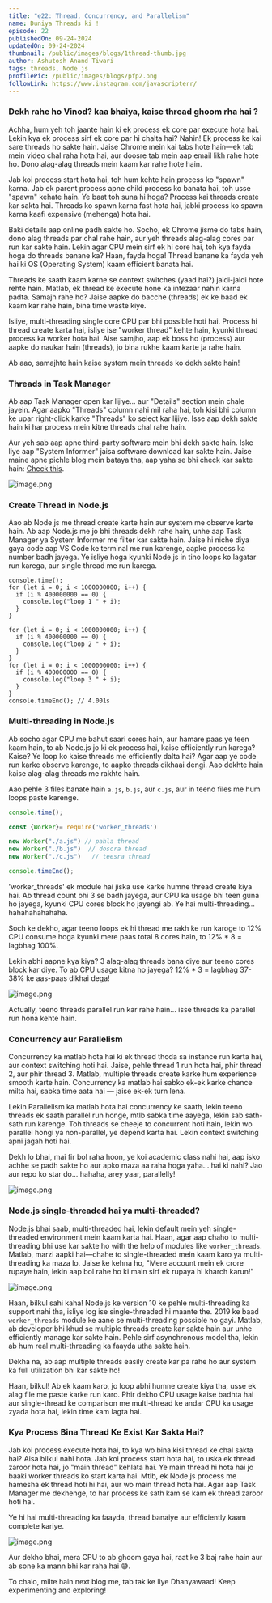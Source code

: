 ```yaml
---
title: "e22: Thread, Concurrency, and Parallelism"
name: Duniya Threads ki !
episode: 22
publishedOn: 09-24-2024
updatedOn: 09-24-2024
thumbnail: /public/images/blogs/1thread-thumb.jpg
author: Ashutosh Anand Tiwari
tags: threads, Node js
profilePic: /public/images/blogs/pfp2.png
followLink: https://www.instagram.com/javascripterr/
---
```

### Dekh rahe ho Vinod? kaa bhaiya, kaise thread ghoom rha hai ?

Achha, hum yeh toh jaante hain ki ek process ek core par execute hota hai. Lekin kya ek process sirf ek core par hi chalta hai? Nahin! Ek process ke kai sare threads ho sakte hain. Jaise Chrome mein kai tabs hote hain—ek tab mein video chal raha hota hai, aur doosre tab mein aap email likh rahe hote ho. Dono alag-alag threads mein kaam kar rahe hote hain.

Jab koi process start hota hai, toh hum kehte hain process ko "spawn" karna. Jab ek parent process apne child process ko banata hai, toh usse "spawn" kehate hain. Ye baat toh suna hi hoga? Process kai threads create kar sakta hai. Threads ko spawn karna fast hota hai, jabki process ko spawn karna kaafi expensive (mehenga) hota hai.

Baki details aap online padh sakte ho. Socho, ek Chrome jisme do tabs hain, dono alag threads par chal rahe hain, aur yeh threads alag-alag cores par run kar sakte hain. Lekin agar CPU mein sirf ek hi core hai, toh kya fayda hoga do threads banane ka? Haan, fayda hoga! Thread banane ka fayda yeh hai ki OS (Operating System) kaam efficient banata hai.

Threads ke saath kaam karne se context switches (yaad hai?) jaldi-jaldi hote rehte hain. Matlab, ek thread ke execute hone ka intezaar nahin karna padta. Samajh rahe ho? Jaise aapke do bacche (threads) ek ke baad ek kaam kar rahe hain, bina time waste kiye.

Isliye, multi-threading single core CPU par bhi possible hoti hai. Process hi thread create karta hai, isliye ise "worker thread" kehte hain, kyunki thread process ka worker hota hai. Aise samjho, aap ek boss ho (process) aur aapke do naukar hain (threads), jo bina rukhe kaam karte ja rahe hain.

Ab aao, samajhte hain kaise system mein threads ko dekh sakte hain!

### Threads in Task Manager

Ab aap Task Manager open kar lijiye... aur "Details" section mein chale jayein. Agar aapko "Threads" column nahi mil raha hai, toh kisi bhi column ke upar right-click karke "Threads" ko select kar lijiye. Isse aap dekh sakte hain ki har process mein kitne threads chal rahe hain.

Aur yeh sab aap apne third-party software mein bhi dekh sakte hain. Iske liye aap "System Informer" jaisa software download kar sakte hain. Jaise maine apne pichle blog mein bataya tha, aap yaha se bhi check kar sakte hain: [Check this](https://heyashu.in/digital-garden/notes/backend-with-nodejs-by-procoderr-notes/e21-what-is-process-in-operation-system).

![image.png](/public/images/blogs/2threas2.jpg)

### Create Thread in Node.js

Aao ab Node.js me thread create karte hain aur system me observe karte hain. Ab aap Node.js me jo bhi threads dekh rahe hain, unhe aap Task Manager ya System Informer me filter kar sakte hain. Jaise hi niche diya gaya code aap VS Code ke terminal me run karenge, aapke process ka number badh jayega. Ye isliye hoga kyunki Node.js in tino loops ko lagatar run karega, aur single thread me run karega.

```
console.time();
for (let i = 0; i < 1000000000; i++) {
  if (i % 400000000 == 0) {
    console.log("loop 1 " + i);
  }
}

for (let i = 0; i < 1000000000; i++) {
  if (i % 400000000 == 0) {
    console.log("loop 2 " + i);
  }
}
for (let i = 0; i < 1000000000; i++) {
  if (i % 400000000 == 0) {
    console.log("loop 3 " + i);
  }
}
console.timeEnd(); // 4.001s
```

### Multi-threading in Node.js

Ab socho agar CPU me bahut saari cores hain, aur hamare paas ye teen kaam hain, to ab Node.js jo ki ek process hai, kaise efficiently run karega? Kaise? Ye loop ko kaise threads me efficiently dalta hai? Agar aap ye code run karke observe karenge, to aapko threads dikhaai dengi. Aao dekhte hain kaise alag-alag threads me rakhte hain.

Aao pehle 3 files banate hain `a.js`, `b.js`, aur `c.js`, aur in teeno files me hum loops paste karenge.

```jsx
console.time();

const {Worker}= require('worker_threads')

new Worker("./a.js") // pahla thread
new Worker("./b.js")  // dosora thread
new Worker("./c.js")   // teesra thread

console.timeEnd();
```

'worker_threads' ek module hai jiska use karke humne thread create kiya hai. Ab thread count bhi 3 se badh jayega, aur CPU ka usage bhi teen guna ho jayega, kyunki CPU cores block ho jayengi ab. Ye hai multi-threading... hahahahahahaha.

Soch ke dekho, agar teeno loops ek hi thread me rakh ke run karoge to 12% CPU consume hoga kyunki mere paas total 8 cores hain, to 12% * 8 = lagbhag 100%.

Lekin abhi aapne kya kiya? 3 alag-alag threads bana diye aur teeno cores block kar diye. To ab CPU usage kitna ho jayega? 12% * 3 = lagbhag 37-38% ke aas-paas dikhai dega!

![image.png](/public/images/blogs/3thread.jpg)

Actually, teeno threads parallel run kar rahe hain… isse threads ka parallel run hona kehte hain.

### Concurrency aur Parallelism

Concurrency ka matlab hota hai ki ek thread thoda sa instance run karta hai, aur context switching hoti hai. Jaise, pehle thread 1 run hota hai, phir thread 2, aur phir thread 3. Matlab, multiple threads create karke hum experience smooth karte hain. Concurrency ka matlab hai sabko ek-ek karke chance milta hai, sabka time aata hai — jaise ek-ek turn lena.

Lekin Parallelism ka matlab hota hai concurrency ke saath, lekin teeno threads ek saath parallel run honge, mtlb sabka time aayega, lekin sab sath-sath run karenge. Toh threads se cheeje to concurrent hoti hain, lekin wo parallel hongi ya non-parallel, ye depend karta hai. Lekin context switching apni jagah hoti hai.

Dekh lo bhai, mai fir bol raha hoon, ye koi academic class nahi hai, aap isko achhe se padh sakte ho aur apko maza aa raha hoga yaha... hai ki nahi? Jao aur repo ko star do... hahaha, arey yaar, parallelly!

![image.png](/public/images/blogs/4-thread.jpg)

### Node.js single-threaded hai ya multi-threaded?

Node.js bhai saab, multi-threaded hai, lekin default mein yeh single-threaded environment mein kaam karta hai. Haan, agar aap chaho to multi-threading bhi use kar sakte ho with the help of modules like `worker_threads`. Matlab, marzi aapki hai—chahe to single-threaded mein kaam karo ya multi-threading ka maza lo. Jaise ke kehna ho, "Mere account mein ek crore rupaye hain, lekin aap bol rahe ho ki main sirf ek rupaya hi kharch karun!"

![image.png](/public/images/blogs/5threadgareeb.jpg)

Haan, bilkul sahi kaha! Node.js ke version 10 ke pehle multi-threading ka support nahi tha, isliye log ise single-threaded hi maante the. 2019 ke baad `worker_threads` module ke aane se multi-threading possible ho gayi. Matlab, ab developer bhi khud se multiple threads create kar sakte hain aur unhe efficiently manage kar sakte hain. Pehle sirf asynchronous model tha, lekin ab hum real multi-threading ka faayda utha sakte hain.

Dekha na, ab aap multiple threads easily create kar pa rahe ho aur system ka full utilization bhi kar sakte ho!



Haan, bilkul! Ab ek kaam karo, jo loop abhi humne create kiya tha, usse ek alag file me paste karke run karo. Phir dekho CPU usage kaise badhta hai aur single-thread ke comparison me multi-thread ke andar CPU ka usage zyada hota hai, lekin time kam lagta hai.

### **Kya Process Bina Thread Ke Exist Kar Sakta Hai?**

Jab koi process execute hota hai, to kya wo bina kisi thread ke chal sakta hai? Aisa bilkul nahi hota. Jab koi process start hota hai, to uska ek thread zaroor hota hai, jo "main thread" kehlata hai. Ye main thread hi hota hai jo baaki worker threads ko start karta hai. Mtlb, ek Node.js process me hamesha ek thread hoti hi hai, aur wo main thread hota hai. Agar aap Task Manager me dekhenge, to har process ke sath kam se kam ek thread zaroor hoti hai.

Ye hi hai multi-threading ka faayda, thread banaiye aur efficiently kaam complete kariye.
 
![image.png](/public/images/blogs/6trhead.jpg)

Aur dekho bhai, mera CPU to ab ghoom gaya hai, raat ke 3 baj rahe hain aur ab sone ka mann bhi kar raha hai 😅.

To chalo, milte hain next blog me, tab tak ke liye Dhanyawaad! Keep experimenting and exploring!
